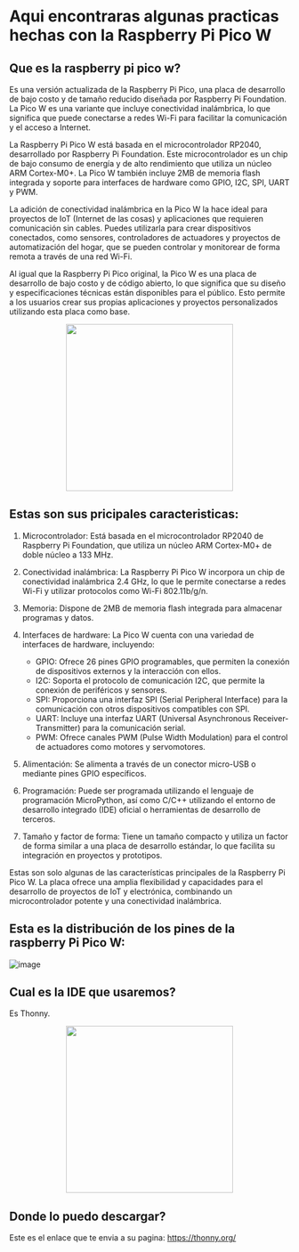 # Aqui encontraras algunas practicas hechas con la Raspberry Pi Pico W
## Que es la raspberry pi pico w?

Es una versión actualizada de la Raspberry Pi Pico, una placa de desarrollo de bajo costo y de tamaño reducido diseñada por Raspberry Pi Foundation. La Pico W es una variante que incluye conectividad inalámbrica, lo que significa que puede conectarse a redes Wi-Fi para facilitar la comunicación y el acceso a Internet.

La Raspberry Pi Pico W está basada en el microcontrolador RP2040, desarrollado por Raspberry Pi Foundation. Este microcontrolador es un chip de bajo consumo de energía y de alto rendimiento que utiliza un núcleo ARM Cortex-M0+. La Pico W también incluye 2MB de memoria flash integrada y soporte para interfaces de hardware como GPIO, I2C, SPI, UART y PWM.

La adición de conectividad inalámbrica en la Pico W la hace ideal para proyectos de IoT (Internet de las cosas) y aplicaciones que requieren comunicación sin cables. Puedes utilizarla para crear dispositivos conectados, como sensores, controladores de actuadores y proyectos de automatización del hogar, que se pueden controlar y monitorear de forma remota a través de una red Wi-Fi.

Al igual que la Raspberry Pi Pico original, la Pico W es una placa de desarrollo de bajo costo y de código abierto, lo que significa que su diseño y especificaciones técnicas están disponibles para el público. Esto permite a los usuarios crear sus propias aplicaciones y proyectos personalizados utilizando esta placa como base.

<p align="center"><img src="https://github.com/Autumnland/Raspberry-Pi-Pico-W/assets/112134604/e791e189-024b-48f5-8093-998c31c07c0d" align="center" width="300" height="300"/></p>

## Estas son sus pricipales caracteristicas:

1. Microcontrolador: Está basada en el microcontrolador RP2040 de Raspberry Pi Foundation, que utiliza un núcleo ARM Cortex-M0+ de doble núcleo a 133 MHz.

2. Conectividad inalámbrica: La Raspberry Pi Pico W incorpora un chip de conectividad inalámbrica 2.4 GHz, lo que le permite conectarse a redes Wi-Fi y utilizar protocolos como Wi-Fi 802.11b/g/n.

3. Memoria: Dispone de 2MB de memoria flash integrada para almacenar programas y datos.

4. Interfaces de hardware: La Pico W cuenta con una variedad de interfaces de hardware, incluyendo:

    - GPIO: Ofrece 26 pines GPIO programables, que permiten la conexión de dispositivos externos y la interacción con ellos.
    - I2C: Soporta el protocolo de comunicación I2C, que permite la conexión de periféricos y sensores.
    - SPI: Proporciona una interfaz SPI (Serial Peripheral Interface) para la comunicación con otros dispositivos compatibles con SPI.
    - UART: Incluye una interfaz UART (Universal Asynchronous Receiver-Transmitter) para la comunicación serial.
    - PWM: Ofrece canales PWM (Pulse Width Modulation) para el control de actuadores como motores y servomotores.

5. Alimentación: Se alimenta a través de un conector micro-USB o mediante pines GPIO específicos.

6. Programación: Puede ser programada utilizando el lenguaje de programación MicroPython, así como C/C++ utilizando el entorno de desarrollo integrado (IDE) oficial o herramientas de desarrollo de terceros.

7. Tamaño y factor de forma: Tiene un tamaño compacto y utiliza un factor de forma similar a una placa de desarrollo estándar, lo que facilita su integración en proyectos y prototipos.

Estas son solo algunas de las características principales de la Raspberry Pi Pico W. La placa ofrece una amplia flexibilidad y capacidades para el desarrollo de proyectos de IoT y electrónica, combinando un microcontrolador potente y una conectividad inalámbrica.

## Esta es la distribución de los pines de la raspberry Pi Pico W:

![image](https://github.com/Autumnland/Raspberry-Pi-Pico-W/assets/112134604/0044dd7f-0c1d-4017-b464-33d4fbd8daad)


## Cual es la IDE que usaremos?

Es Thonny.

<p align="center"><img src="https://github.com/Autumnland/Raspberry-Pi-Pico-W/assets/112134604/b33aaf4e-bbee-4b9d-a95b-b4a3201550de" align="center" width="300" height="300"/></p>

## Donde lo puedo descargar?

Este es el enlace que te envia a su pagina: <A HREF="https://thonny.org/"> https://thonny.org/ </A>
